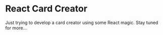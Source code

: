 # React Card Creator
Just trying to develop a card creator using some React magic. Stay tuned for more...
